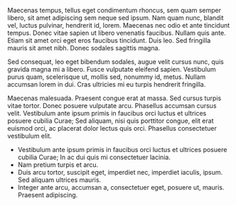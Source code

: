 ---
---
Maecenas tempus, tellus eget condimentum rhoncus, sem quam semper libero, sit amet adipiscing sem neque sed ipsum. Nam quam nunc, blandit vel, luctus pulvinar, hendrerit id, lorem. Maecenas nec odio et ante tincidunt tempus. Donec vitae sapien ut libero venenatis faucibus. Nullam quis ante. Etiam sit amet orci eget eros faucibus tincidunt. Duis leo. Sed fringilla mauris sit amet nibh. Donec sodales sagittis magna.

Sed consequat, leo eget bibendum sodales, augue velit cursus nunc, quis gravida magna mi a libero. Fusce vulputate eleifend sapien. Vestibulum purus quam, scelerisque ut, mollis sed, nonummy id, metus. Nullam accumsan lorem in dui. Cras ultricies mi eu turpis hendrerit fringilla.

Maecenas malesuada. Praesent congue erat at massa. Sed cursus turpis vitae tortor. Donec posuere vulputate arcu. Phasellus accumsan cursus velit. Vestibulum ante ipsum primis in faucibus orci luctus et ultrices posuere cubilia Curae; Sed aliquam, nisi quis porttitor congue, elit erat euismod orci, ac placerat dolor lectus quis orci. Phasellus consectetuer vestibulum elit.
<ul>
 	<li>Vestibulum ante ipsum primis in faucibus orci luctus et ultrices posuere cubilia Curae; In ac dui quis mi consectetuer lacinia.</li>
 	<li>Nam pretium turpis et arcu.</li>
 	<li>Duis arcu tortor, suscipit eget, imperdiet nec, imperdiet iaculis, ipsum. Sed aliquam ultrices mauris.</li>
 	<li>Integer ante arcu, accumsan a, consectetuer eget, posuere ut, mauris. Praesent adipiscing.</li>
</ul>
